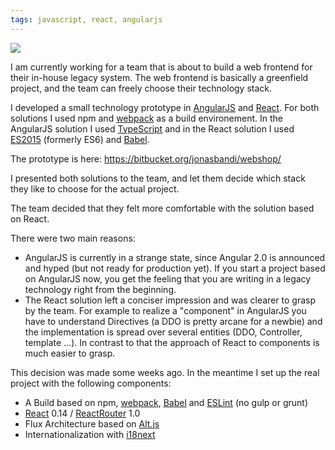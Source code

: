 ```yaml
---
tags: javascript, react, angularjs
---
```

<img class="jb-main-img" property="og:image"  src="https://lh3.googleusercontent.com/-jNo-2rEITGQ/VhgIaAWZaPI/AAAAAAAACag/yc1d2kVh1Yw/s912-Ic42/ReactAngular.jpg" />


I am currently working for a team that is about to build a web frontend for their in-house legacy system. The web frontend is basically a greenfield project, and the team can freely choose their technology stack.

I developed a small technology prototype in [AngularJS](https://angularjs.org/) and [React](https://facebook.github.io/react/). For both solutions I used npm and [webpack](https://webpack.github.io/) as a build environement. In the AngularJS solution I used [TypeScript](http://www.typescriptlang.org/) and in the React solution I used [ES2015](http://www.ecma-international.org/ecma-262/6.0/) (formerly ES6) and [Babel](https://babeljs.io/).

The prototype is here: https://bitbucket.org/jonasbandi/webshop/

I presented both solutions to the team, and let them decide which stack they like to choose for the actual project.

The team decided that they felt more comfortable with the solution based on React.

There were two main reasons:

- AngularJS is currently in a strange state, since Angular 2.0 is announced and hyped (but not ready for production yet). If you start a project based on AngularJS now, you get the feeling that you are writing in a legacy technology right from the beginning.
- The React solution left a conciser impression and was clearer to grasp by the team. For example to realize a "component" in AngularJS you have to understand Directives (a DDO is pretty arcane for a newbie) and the implementation is spread over several entities (DDO, Controller, template ...). In contrast to that the approach of React to components is much easier to grasp.

This decision was made some weeks ago. In the meantime I set up the real project with the following components:

- A Build based on npm, [webpack](https://webpack.github.io/), [Babel](https://babeljs.io/) and [ESLint](http://eslint.org/) (no gulp or grunt)
- [React](https://facebook.github.io/react/) 0.14 / [ReactRouter](https://github.com/rackt/react-router) 1.0
- Flux Architecture based on [Alt.js](http://alt.js.org/)
- Internationalization with [i18next](http://i18next.com/)


